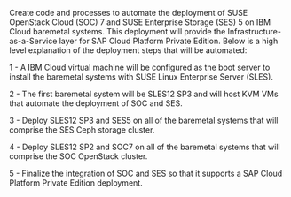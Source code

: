 Create code and processes to automate the deployment of SUSE OpenStack Cloud (SOC) 7 and SUSE Enterprise Storage (SES) 5 on IBM Cloud baremetal systems.
This deployment will provide the Infrastructure-as-a-Service layer for SAP Cloud Platform Private Edition.
Below is a high level explanation of the deployment steps that will be automated:

1 - A IBM Cloud virtual machine will be configured as the boot server to install the baremetal systems with SUSE Linux Enterprise Server (SLES).

2 - The first baremetal system will be SLES12 SP3 and will host KVM VMs that automate the deployment of SOC and SES.

3 - Deploy SLES12 SP3 and SES5 on all of the baremetal systems that will comprise the SES Ceph storage cluster.

4 - Deploy SLES12 SP2 and SOC7 on all of the baremetal systems that will comprise the SOC OpenStack cluster.

5 - Finalize the integration of SOC and SES so that it supports a SAP Cloud Platform Private Edition deployment.
